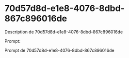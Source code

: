 # 70d57d8d-e1e8-4076-8dbd-867c896016de

Description de 70d57d8d-e1e8-4076-8dbd-867c896016de

Prompt:

Prompt de 70d57d8d-e1e8-4076-8dbd-867c896016de